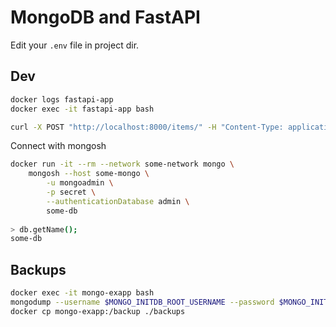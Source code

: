 # MongoDB and FastAPI

Edit your `.env` file in project dir.

## Dev

```bash
docker logs fastapi-app
docker exec -it fastapi-app bash

curl -X POST "http://localhost:8000/items/" -H "Content-Type: application/json" -d '{"name": "NewItem"}'
```

Connect with mongosh

```bash
docker run -it --rm --network some-network mongo \
	mongosh --host some-mongo \
		-u mongoadmin \
		-p secret \
		--authenticationDatabase admin \
		some-db
        
> db.getName();
some-db
```

## Backups

```bash
docker exec -it mongo-exapp bash
mongodump --username $MONGO_INITDB_ROOT_USERNAME --password $MONGO_INITDB_ROOT_PASSWORD --out /backup
docker cp mongo-exapp:/backup ./backups
```
